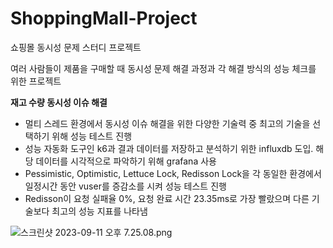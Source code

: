 # ShoppingMall-Project
쇼핑몰 동시성 문제 스터디 프로젝트


여러 사람들이 제품을 구매할 때 동시성 문제 해결 과정과 각 해결 방식의 성능 체크를 위한 프로젝트

**재고 수량 동시성 이슈 해결**

- 멀티 스레드 환경에서 동시성 이슈 해결을 위한 다양한 기술력 중 최고의 기술을 선택하기 위해 성능 테스트 진행
- 성능 자동화 도구인 k6과 결과 데이터를 저장하고 분석하기 위한 influxdb 도입. 해당 데이터를 시각적으로 파악하기 위해 grafana 사용
- Pessimistic, Optimistic, Lettuce Lock, Redisson Lock을 각 동일한 환경에서 일정시간 동안 vuser를 증감소를 시켜 성능 테스트 진행
- Redisson이 요청 실패율 0%, 요청 완료 시간 23.35ms로 가장 빨랐으며 다른 기술보다 최고의 성능 지표를 나타냄

![스크린샷 2023-09-11 오후 7.25.08.png](https://prod-files-secure.s3.us-west-2.amazonaws.com/66a78d03-1270-4f41-8d62-7cbb8d879a07/9a47cb99-2307-444b-bc73-f8cc38edb735/%E1%84%89%E1%85%B3%E1%84%8F%E1%85%B3%E1%84%85%E1%85%B5%E1%86%AB%E1%84%89%E1%85%A3%E1%86%BA_2023-09-11_%E1%84%8B%E1%85%A9%E1%84%92%E1%85%AE_7.25.08.png)
